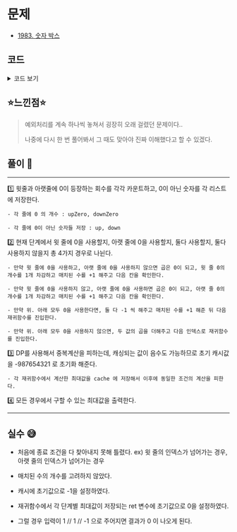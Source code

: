 # 문제
- [1983. 숫자 박스](https://www.acmicpc.net/problem/1983)

## 코드

<details><summary> 코드 보기 </summary>

``` java
import java.io.BufferedReader;
import java.io.IOException;
import java.io.InputStreamReader;
import java.util.*;

public class Q1983 {
    final static int INF = 987654321;
    static int n, upZero = 0, downZero = 0, cache[][][]; // [up idx][down idx][matched]
    static List<Integer> up = new ArrayList<>();
    static List<Integer> down = new ArrayList<>();
    public static void main(String[] args) throws IOException {
        init();
        System.out.println(solution(upZero, downZero, 0, 0, 0));
    }

    private static int solution(int uz, int dz, int ui, int di, int matched) {
        if(matched == n){
            if(uz == 0 && dz == 0 && ui == up.size() && di == down.size())
                return 0;
            else
                return -INF;
        }
        if(ui == up.size()){
            if(uz == n - matched) return 0;
            return -INF;
        }
        if(di == down.size()){
            if(dz == n - matched) return 0;
            return -INF;
        }

        int ret = cache[ui][di][matched];
        if(ret != -INF) return ret;
        ret = -INF;

        // 위에 줄 0, 아래 줄 숫자 사용
        if(uz > 0)
            ret = Math.max(ret, solution(uz - 1, dz, ui, di + 1, matched + 1));

        // 위에 줄 숫자, 아래 줄 0 사용
        if(dz > 0)
            ret = Math.max(ret, solution(uz, dz - 1, ui + 1, di, matched + 1));

        // 위.아래 줄 0 사용
        if(uz > 0 && dz > 0)
            ret = Math.max(ret, solution(uz - 1, dz - 1, ui, di, matched + 1));

        // 위.아래 줄 숫자 사용
        int score = up.get(ui) * down.get(di);
        ret = Math.max(ret, score + solution(uz, dz, ui + 1, di + 1, matched + 1));

        return cache[ui][di][matched] = ret;
    }

    private static void init() throws IOException {
        BufferedReader br = new BufferedReader(new InputStreamReader(System.in));
        n = Integer.parseInt(br.readLine());
        StringTokenizer st;
        st = new StringTokenizer(br.readLine());
        for (int j = 0; j < n; j++) {
            int value = stoi(st.nextToken());
            if(value == 0) upZero += 1;
            else up.add(value);
        }
        st = new StringTokenizer(br.readLine());
        for (int j = 0; j < n; j++) {
            int value = stoi(st.nextToken());
            if(value == 0) downZero += 1;
            else down.add(value);
        }
        cache = new int[up.size() + 1][down.size() + 1][n + 1];
        for (int i = 0; i <= up.size(); i++) {
            for (int j = 0; j <= down.size(); j++) {
                Arrays.fill(cache[i][j], -INF);
            }
        }
    }

    private static Integer stoi(String str) {
        return Integer.parseInt(str);
    }
}
```

</details>

## ⭐️느낀점⭐️
> 예외처리를 계속 하나씩 놓쳐서 굉장히 오래 걸렸던 문제이다..
> 
> 나중에 다시 한 번 풀어봐서 그 때도 맞아야 진짜 이해했다고 할 수 있겠다. 

## 풀이 📣
<hr/>

1️⃣ 윗줄과 아랫줄에 0이 등장하는 회수를 각각 카운트하고, 0이 아닌 숫자를 각 리스트에 저장한다.

    - 각 줄에 0 의 개수 : upZero, downZero

    - 각 줄에 0이 아닌 숫자들 저장 : up, down


2️⃣ 현재 단계에서 윗 줄에 0을 사용할지, 아랫 줄에 0을 사용할지, 둘다 사용할지, 둘다 사용하지 않을지 총 4가지 경우로 나뉜다.

    - 만약 윗 줄에 0을 사용하고, 아랫 줄에 0을 사용하지 않으면 곱은 0이 되고, 윗 줄 0의 개수를 1개 차감하고 매치된 수를 +1 해주고 다음 칸을 확인한다.

    - 만약 윗 줄에 0을 사용하지 않고, 아랫 줄에 0을 사용하면 곱은 0이 되고, 아랫 줄 0의 개수를 1개 차감하고 매치된 수를 +1 해주고 다음 칸을 확인한다.

    - 만약 위. 아래 모두 0을 사용한다면, 둘 다 -1 씩 해주고 매치된 수를 +1 해준 뒤 다음 재귀함수를 진입한다.

    - 만약 위. 아래 모두 0을 사용하지 않으면, 두 값의 곱을 더해주고 다음 인덱스로 재귀함수를 진입한다.


3️⃣ DP를 사용해서 중복계산을 피하는데, 캐싱되는 값이 음수도 가능하므로 초기 캐시값을 -987654321 로 초기화 해준다.

    - 각 재귀함수에서 계산한 최대값을 cache 에 저장해서 이후에 동일한 조건의 계산을 피한다. 


4️⃣ 모든 경우에서 구할 수 있는 최대값을 출력한다.

<hr/>

## 실수 😅

- 처음에 종료 조건을 다 찾아내지 못해 틀렸다. ex) 윗 줄의 인덱스가 넘어가는 경우, 아랫 줄의 인덱스가 넘어가는 경우  

- 매치된 수의 개수를 고려하지 않았다.

- 캐시에 초기값으로 -1을 설정하였다.

- 재귀함수에서 각 단계별 최대값이 저장되는 ret 변수에 초기값으로 0을 설정하였다.

- 그럴 경우 입력이 1 // 1 // -1 으로 주어지면 결과가 0 이 나오게 된다. 